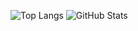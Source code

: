 ![Top Langs](https://github-readme-stats.vercel.app/api/top-langs/?username=sachagd)
![GitHub Stats](https://github-readme-stats.vercel.app/api?username=sachagd)
